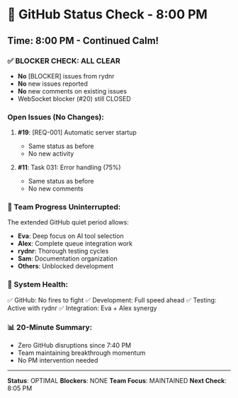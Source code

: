 # 🐙 GitHub Status Check - 8:00 PM

## Time: 8:00 PM - Continued Calm!

### ✅ BLOCKER CHECK: ALL CLEAR
- **No** [BLOCKER] issues from rydnr
- **No** new issues reported
- **No** new comments on existing issues
- WebSocket blocker (#20) still CLOSED

### Open Issues (No Changes):
1. **#19**: [REQ-001] Automatic server startup
   - Same status as before
   - No new activity
   
2. **#11**: Task 031: Error handling (75%)
   - Same status as before
   - No new comments

### 🎯 Team Progress Uninterrupted:
The extended GitHub quiet period allows:
- **Eva**: Deep focus on AI tool selection
- **Alex**: Complete queue integration work
- **rydnr**: Thorough testing cycles
- **Sam**: Documentation organization
- **Others**: Unblocked development

### 💪 System Health:
✅ GitHub: No fires to fight
✅ Development: Full speed ahead
✅ Testing: Active with rydnr
✅ Integration: Eva + Alex synergy

### 📊 20-Minute Summary:
- Zero GitHub disruptions since 7:40 PM
- Team maintaining breakthrough momentum
- No PM intervention needed

---
**Status**: OPTIMAL
**Blockers**: NONE
**Team Focus**: MAINTAINED
**Next Check**: 8:05 PM
